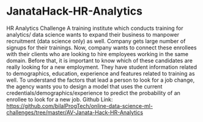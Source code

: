# JanataHack-HR-Analytics
HR Analytics Challenge A training institute which conducts training for analytics/ data science wants to expand their business to manpower recruitment (data science only) as well.  Company gets large number of signups for their trainings. Now, company wants to connect these enrollees with their clients who are looking to hire employees working in the same domain. Before that, it is important to know which of these candidates are really looking for a new employment. They have student information related to demographics, education, experience and features related to training as well.  To understand the factors that lead a person to look for a job change, the agency wants you to design a model that uses the current credentials/demographics/experience to predict the probability of an enrollee to look for a new job.  Github Link: https://github.com/bilalProgTech/online-data-science-ml-challenges/tree/master/AV-Janata-Hack-HR-Analytics
